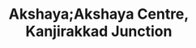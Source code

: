 ---
title: "Akshaya;Akshaya Centre, Kanjirakkad Junction"
url: /perumbavoor/akshaya-akshaya-centre-kanjirakkad-junction/
shop: computer
---